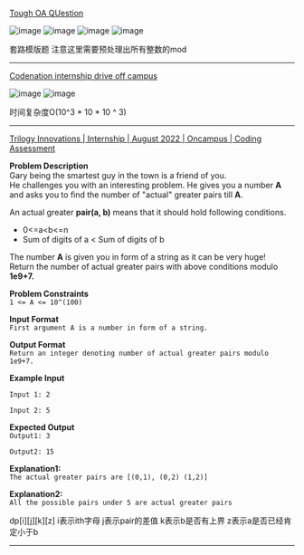 [Tough OA QUestion](https://leetcode.com/discuss/interview-question/2752346/Tough-OA-QUestion)

![image](https://assets.leetcode.com/users/images/37744cee-306d-4fef-9e0b-324a00059c53_1666958451.8016338.png)
![image](https://assets.leetcode.com/users/images/eb97e156-2444-4a1c-8080-3e9c4c73f43c_1666958461.9649465.png)
![image](https://assets.leetcode.com/users/images/38fb76b7-ad79-4003-9eeb-d3c498a16893_1666958491.6497493.png)
![image](https://assets.leetcode.com/users/images/22b9f28b-f0b2-4f36-9cd3-c477a5b01423_1666958533.707806.png)

套路模版题 注意这里需要预处理出所有整数的mod

-----

[Codenation internship drive off campus](https://leetcode.com/discuss/interview-question/2830985/Codenation-internship-drive-off-campus)

![image](https://assets.leetcode.com/users/images/48db9a01-c62a-4e6a-bd0d-c880c7901b6e_1668883412.6320875.png)
![image](https://assets.leetcode.com/users/images/2887fa44-7358-4c5e-bfb2-19323d973ee9_1668883412.6867738.png)

时间复杂度O(10^3 * 10 * 10 ^ 3)

---

[Trilogy Innovations | Internship | August 2022 | Oncampus | Coding Assessment](https://leetcode.com/discuss/interview-question/2926196/Trilogy-Innovations-or-Internship-or-August-2022-or-Oncampus-or-Coding-Assessment)

**Problem Description**  
Gary being the smartest guy in the town is a friend of you.  
He challenges you with an interesting problem. He gives you a number  **A**  and asks you to find the number of "actual" greater pairs till  **A**.

An actual greater  **pair(a, b)**  means that it should hold following conditions.

-   0<=a<b<=n
-   Sum of digits of a < Sum of digits of b

The number  **A**  is given you in form of a string as it can be very huge!  
Return the number of actual greater pairs with above conditions modulo  **1e9+7.**

**Problem Constraints**  
`1 <= A <= 10^(100)`

**Input Format**  
`First argument A is a number in form of a string.`

**Output Format**  
`Return an integer denoting number of actual greater pairs modulo 1e9+7.`

**Example Input**

`Input 1: 2`

`Input 2: 5`

**Expected Output**  
`Output1: 3`

`Output2: 15`

**Explanation1:**  
`The actual greater pairs are [(0,1), (0,2) (1,2)]`

**Explanation2:**  
`All the possible pairs under 5 are actual greater pairs`


dp[i][j][k][z]
i表示ith字母 j表示pair的差值 k表示b是否有上界 z表示a是否已经肯定小于b

----















<!--stackedit_data:
eyJoaXN0b3J5IjpbNzkxNTA4NjkwLC02MTY0OTU0LDEwMjY5MT
E2MDldfQ==
-->